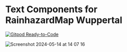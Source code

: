 # Text Components for RainhazardMap Wuppertal

[![Gitpod Ready-to-Code](https://img.shields.io/badge/Gitpod-ready--to--code-blue?logo=gitpod)](https://gitpod.io/#https://github.com/cismet-collab/rainhazardmap-wupp-texts)

![Screenshot 2024-05-14 at 14 07 16](https://github.com/cismet-collab/rainhazardmap-wuppertal/assets/837211/b9fc4948-c3c6-4c6e-a93b-efa32753e33c)
